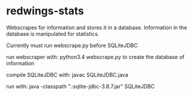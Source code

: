 # redwings-stats

Webscrapes for information and stores it in a database. Information in the database is manipulated for statistics.


Currently must run webscrape.py before SQLiteJDBC

<p>
run webscraper with: 
	python3.4 webscrape.py to create the database of information
</p>

<p>
compile SQLiteJDBC with: 
	javac SQLiteJDBC.java
</p>

<p>
run with:
	java -classpath ".:sqlite-jdbc-3.8.7.jar" SQLiteJDBC
</p>
